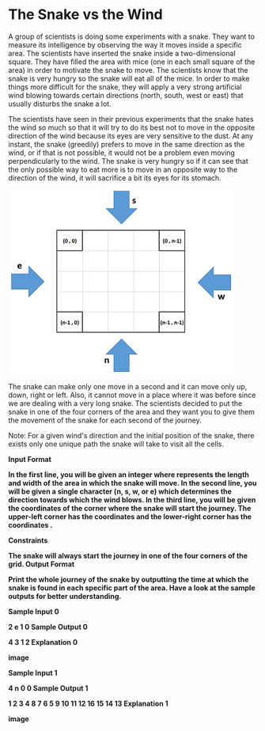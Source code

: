 # The Snake vs the Wind

A group of scientists is doing some experiments with a snake. They want to measure its intelligence by observing the way it moves inside a specific area. The scientists have inserted the snake inside a two-dimensional  square. They have filled the area with  mice (one in each small square of the area) in order to motivate the snake to move. The scientists know that the snake is very hungry so the snake will eat all of the mice. In order to make things more difficult for the snake, they will apply a very strong artificial wind blowing towards certain directions (north, south, west or east) that usually disturbs the snake a lot.

The scientists have seen in their previous experiments that the snake hates the wind so much so that it will try to do its best not to move in the opposite direction of the wind because its eyes are very sensitive to the dust. At any instant, the snake (greedily) prefers to move in the same direction as the wind, or if that is not possible, it would not be a problem even moving perpendicularly to the wind. The snake is very hungry so if it can see that the only possible way to eat more is to move in an opposite way to the direction of the wind, it will sacrifice a bit its eyes for its stomach.

<img src="images/snake_wind_grid.png">

The snake can make only one move in a second and it can move only up, down, right or left. Also, it cannot move in a place where it was before since we are dealing with a very long snake. The scientists decided to put the snake in one of the four corners of the area and they want you to give them the movement of the snake for each second of the journey.

Note: For a given wind's direction and the initial position of the snake, there exists only one unique path the snake will take to visit all the cells.

<b>Input Format<b>

In the first line, you will be given an integer  where  represents the length and width of the area in which the snake will move. In the second line, you will be given a single character (n, s, w, or e) which determines the direction towards which the wind blows. In the third line, you will be given the coordinates  of the corner where the snake will start the journey. The upper-left corner has the coordinates  and the lower-right corner has the coordinates .

Constraints

The snake will always start the journey in one of the four corners of the grid.
Output Format

Print the whole journey of the snake by outputting the time at which the snake is found in each specific part of the area. Have a look at the sample outputs for better understanding.

Sample Input 0

2
e
1 0
Sample Output 0

4 3 
1 2
Explanation 0

image

Sample Input 1

4
n
0 0
Sample Output 1

1 2 3 4
8 7 6 5
9 10 11 12
16 15 14 13
Explanation 1

image
